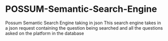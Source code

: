 # POSSUM-Semantic-Search-Engine
Possum Semantic Search Engine taking in json
This search engine takes in a json request containing the question being searched and all the questions asked on the platform in the database
